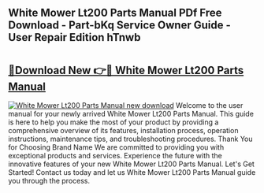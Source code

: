 ## White Mower Lt200 Parts Manual PDf Free Download - Part-bKq Service Owner Guide - User Repair Edition hTnwb

# <h2><a href="http://bc48371.oget.top/?id=White+Mower+Lt200+Parts+Manual">🔗Download New 👉🔴 White Mower Lt200 Parts Manual</a></h2>

[![White Mower Lt200 Parts Manual new download](https://i.imgur.com/5g1atiW.png)](http://bc48371.oget.top/?id=White+Mower+Lt200+Parts+Manual)
Welcome to the user manual for your newly arrived White Mower Lt200 Parts Manual. This guide is here to help you make the most of your product by providing a comprehensive overview of its features, installation process, operation instructions, maintenance tips, and troubleshooting procedures. Thank You for Choosing Brand Name We are committed to providing you with exceptional products and services. Experience the future with the innovative features of your new White Mower Lt200 Parts Manual. Let's Get Started! Contact us today and let us White Mower Lt200 Parts Manual guide you through the process.
